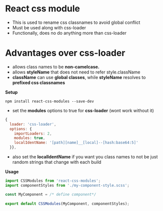 # React css module
- This is used to rename css classnames to avoid global conflict
- Must be used along with css-loader 
- Functionally, does no do anything more than css-loader



# Advantages over css-loader

- allows class names to be **non-camelcase.**
- allows **styleName** that does not need to refer style.className
- **className** can use **global classes**, while **styleName** resolves to **prefixed css classnames**



**Setup**

```
npm install react-css-modules --save-dev
```



- set the **modules** options to true for **css-loader** (wont work without it)

```js
{
  loader: 'css-loader',
  options: {
    importLoaders: 2,
    modules: true,
    localIdentName: '[path][name]__[local]--[hash:base64:5]'
  }},
```

- also set the **localIdentName** if you want you class names to not be just random strings that change with each build



**Usage**

```js
import CSSModules from 'react-css-modules';
import componentStyles from './my-component-style.scss';

const MyComponent = /* define component*/
      
export default CSSModules(MyComponent, componentStyles);
```



